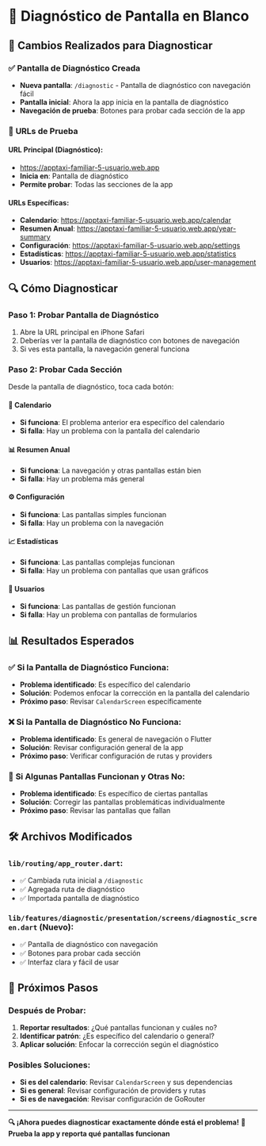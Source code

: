 # 🔧 Diagnóstico de Pantalla en Blanco

## 🎯 Cambios Realizados para Diagnosticar

### ✅ **Pantalla de Diagnóstico Creada**
- **Nueva pantalla**: `/diagnostic` - Pantalla de diagnóstico con navegación fácil
- **Pantalla inicial**: Ahora la app inicia en la pantalla de diagnóstico
- **Navegación de prueba**: Botones para probar cada sección de la app

### 🚀 **URLs de Prueba**

#### **URL Principal (Diagnóstico):**
- https://apptaxi-familiar-5-usuario.web.app
- **Inicia en**: Pantalla de diagnóstico
- **Permite probar**: Todas las secciones de la app

#### **URLs Específicas:**
- **Calendario**: https://apptaxi-familiar-5-usuario.web.app/calendar
- **Resumen Anual**: https://apptaxi-familiar-5-usuario.web.app/year-summary
- **Configuración**: https://apptaxi-familiar-5-usuario.web.app/settings
- **Estadísticas**: https://apptaxi-familiar-5-usuario.web.app/statistics
- **Usuarios**: https://apptaxi-familiar-5-usuario.web.app/user-management

## 🔍 **Cómo Diagnosticar**

### **Paso 1: Probar Pantalla de Diagnóstico**
1. Abre la URL principal en iPhone Safari
2. Deberías ver la pantalla de diagnóstico con botones de navegación
3. Si ves esta pantalla, la navegación general funciona

### **Paso 2: Probar Cada Sección**
Desde la pantalla de diagnóstico, toca cada botón:

#### **📅 Calendario**
- **Si funciona**: El problema anterior era específico del calendario
- **Si falla**: Hay un problema con la pantalla del calendario

#### **📊 Resumen Anual**
- **Si funciona**: La navegación y otras pantallas están bien
- **Si falla**: Hay un problema más general

#### **⚙️ Configuración**
- **Si funciona**: Las pantallas simples funcionan
- **Si falla**: Hay un problema con la navegación

#### **📈 Estadísticas**
- **Si funciona**: Las pantallas complejas funcionan
- **Si falla**: Hay un problema con pantallas que usan gráficos

#### **👥 Usuarios**
- **Si funciona**: Las pantallas de gestión funcionan
- **Si falla**: Hay un problema con pantallas de formularios

## 📊 **Resultados Esperados**

### ✅ **Si la Pantalla de Diagnóstico Funciona:**
- **Problema identificado**: Es específico del calendario
- **Solución**: Podemos enfocar la corrección en la pantalla del calendario
- **Próximo paso**: Revisar `CalendarScreen` específicamente

### ❌ **Si la Pantalla de Diagnóstico No Funciona:**
- **Problema identificado**: Es general de navegación o Flutter
- **Solución**: Revisar configuración general de la app
- **Próximo paso**: Verificar configuración de rutas y providers

### 🔄 **Si Algunas Pantallas Funcionan y Otras No:**
- **Problema identificado**: Es específico de ciertas pantallas
- **Solución**: Corregir las pantallas problemáticas individualmente
- **Próximo paso**: Revisar las pantallas que fallan

## 🛠️ **Archivos Modificados**

### `lib/routing/app_router.dart`:
- ✅ Cambiada ruta inicial a `/diagnostic`
- ✅ Agregada ruta de diagnóstico
- ✅ Importada pantalla de diagnóstico

### `lib/features/diagnostic/presentation/screens/diagnostic_screen.dart` (Nuevo):
- ✅ Pantalla de diagnóstico con navegación
- ✅ Botones para probar cada sección
- ✅ Interfaz clara y fácil de usar

## 🎯 **Próximos Pasos**

### **Después de Probar:**
1. **Reportar resultados**: ¿Qué pantallas funcionan y cuáles no?
2. **Identificar patrón**: ¿Es específico del calendario o general?
3. **Aplicar solución**: Enfocar la corrección según el diagnóstico

### **Posibles Soluciones:**
- **Si es del calendario**: Revisar `CalendarScreen` y sus dependencias
- **Si es general**: Revisar configuración de providers y rutas
- **Si es de navegación**: Revisar configuración de GoRouter

---

**🔍 ¡Ahora puedes diagnosticar exactamente dónde está el problema!**
**📱 Prueba la app y reporta qué pantallas funcionan**
